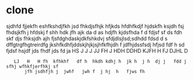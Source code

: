 # clone
sjdhfd fjjekfh eshfkshdjfkh jsd fhkdjsfhjk hfjkds hfdhfkdjf hjdskfh ksjdh fsj fhdsjkfh j hfdskj f
shh hdk jfh ajk da d as hdjfh kjdsfhda
f d fdjsf sf ds fdh skf djs fhksjdh ajh fjsfdghdaskjdkfshkdvj sfdjdlsjlsd;sdhdd
fdsd
 d
 s dffgtrgfhgtreirdfg jkshfkdhfjddskjhjkjsjhfkfhjdh  f jdfhjdssfsdj hfjsd fdf h
 sd fjdsf hsjdf jds fhdf jds fd ja  HS J  J   J   JJ   FH   J HDH  DDHD  KJFH  H    FJ  DJHL
 D

       LJ   H   H fh  kfhkhf   df h  hkdh kdhj h  jk h  j h  dj j   fdd j  sfhj wfhkfjerfhkj sf  
           jfh jsdhfjh j  jwhf   jwh f  j hj  h   fjws fh
             

